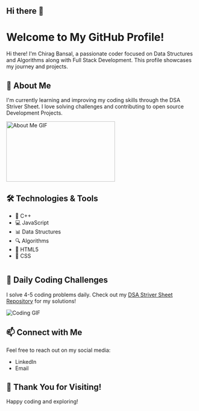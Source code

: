 ## Hi there 👋

<!DOCTYPE html>
<html lang="en">
<head>
    <meta charset="UTF-8">
    <meta name="viewport" content="width=device-width, initial-scale=1.0">
    <link rel="stylesheet" href="https://cdnjs.cloudflare.com/ajax/libs/font-awesome/6.6.0/css/all.min.css" integrity="sha512-Kc323vGBEqzTmouAECnVceyQqyqdsSiqLQISBL29aUW4U/M7pSPA/gEUZQqv1cwx4OnYxTxve5UMg5GT6L4JJg==" crossorigin="anonymous" referrerpolicy="no-referrer" />
</head>
<body>

   <h1>Welcome to My GitHub Profile!</h1>
    <p>Hi there! I'm Chirag Bansal, a passionate coder focused on Data Structures and Algorithms along with Full Stack Development. This profile showcases my journey and projects.</p>

  <h2>🚀 About Me</h2>
    <p>I'm currently learning and improving my coding skills through the DSA Striver Sheet. I love solving challenges and contributing to open source Development Projects.</p>
    <img style = "height : 10rem;width : 18rem"src="https://gist.githubusercontent.com/UddeshJain/90646446c86e45c494d6e69bfc3005f1/raw/b15bee8a8b85f8740795b92c1878ab8ed9ec2204/About%2520Me.gif" alt="About Me GIF">

  <div style="display:flex">
     <div><h2>🛠️ Technologies & Tools</h2>
    <ul>
        <li>🔧 C++</li>
        <li>💻 JavaScript</li>
        <li>📊 Data Structures</li>
        <li>🔍 Algorithms</li>
        <li> 📱 HTML5 </li>
      <li> 🔑 CSS </li>
    </ul></div>

  
  </div>
  
   <h2>📅 Daily Coding Challenges</h2>
    <p>I solve 4-5 coding problems daily. Check out my <a href="https://github.com/cb-786/striver-A2Z">DSA Striver Sheet Repository</a> for my solutions!</p>
    <img src="https://camo.githubusercontent.com/2366b34bb903c09617990fb5fff4622f3e941349e846ddb7e73df872a9d21233/68747470733a2f2f63646e2e6472696262626c652e636f6d2f75736572732f3733303730332f73637265656e73686f74732f363538313234332f6176656e746f2e676966" alt="Coding GIF">


<h2>📫 Connect with Me</h2>
    <p>Feel free to reach out on my social media:</p>
    <ul>
        <li><a style="text-decoration:none;"href="https://www.linkedin.com/in/aspiring-chirag-bansal-/">LinkedIn</a></li>
        <li><a style="text-decoration:none;" href="cbansal_be23@thapar.edu">Email</a></li>
    </ul>

  <h2>🎉 Thank You for Visiting!</h2>
    <p>Happy coding and exploring!</p>

</body>
</html>
